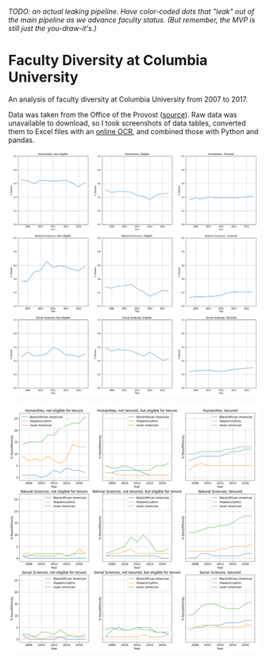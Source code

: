 _TODO: an actual leaking pipeline. Have color-coded dots that "leak" out of the main pipeline as we advance faculty status. (But remember, the MVP is still just the you-draw-it's.)_

# Faculty Diversity at Columbia University

An analysis of faculty diversity at Columbia University from 2007 to 2017.

Data was taken from the Office of the Provost ([source](https://provost.columbia.edu/content/faculty-diversity)). Raw data was unavailable to download, so I took screenshots of data tables, converted them to Excel files with an [online OCR](https://www.onlineocr.net/), and combined those with Python and pandas.

![steps](./img/steps.png)

![race-ethnicity](./img/race-ethnicity.png)

